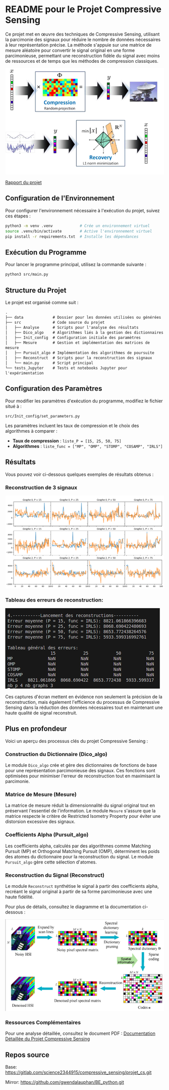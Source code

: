 # README pour le Projet Compressive Sensing

Ce projet met en œuvre des techniques de Compressive Sensing, utilisant la parcimonie des signaux pour réduire le nombre de données nécessaires à leur représentation précise. La méthode s'appuie sur une matrice de mesure aléatoire pour convertir le signal original en une forme parcimonieuse, permettant une reconstruction fidèle du signal avec moins de ressources et de temps que les méthodes de compression classiques.

![Intro](docs/compression1.png)

[Rapport du projet](docs/Rapport_projet_Compressive_Sensing.pdf)
## Configuration de l'Environnement
Pour configurer l'environnement nécessaire à l'exécution du projet, suivez ces étapes :

```bash
python3 -m venv .venv            # Crée un environnement virtuel
source .venv/bin/activate        # Active l'environnement virtuel
pip install -r requirements.txt  # Installe les dépendances
```

## Exécution du Programme
Pour lancer le programme principal, utilisez la commande suivante :

```bash
python3 src/main.py
```

## Structure du Projet
Le projet est organisé comme suit :
```
.
├── data             # Dossier pour les données utilisées ou générées
├── src              # Code source du projet
│   ├── Analyse      # Scripts pour l'analyse des résultats
│   ├── Dico_algo    # Algorithmes liés à la gestion des dictionnaires
│   ├── Init_config  # Configuration initiale des paramètres
│   ├── Mesure       # Gestion et implémentation des matrices de mesure
│   ├── Pursuit_algo # Implémentation des algorithmes de poursuite
│   ├── Reconstruct  # Scripts pour la reconstruction des signaux
│   └── main.py      # Script principal
└── tests_Jupyter    # Tests et notebooks Jupyter pour l'expérimentation

```

## Configuration des Paramètres
Pour modifier les paramètres d'exécution du programme, modifiez le fichier situé à :
```
src/Init_config/set_parameters.py
```
Les paramètres incluent les taux de compression et le choix des algorithmes à comparer :
- **Taux de compression** : `liste_P = [15, 25, 50, 75]`
- **Algorithmes** : `liste_func = ["MP", "OMP", "STOMP", "COSAMP", "IRLS"]`

## Résultats


Vous pouvez voir ci-dessous quelques exemples de résultats obtenus :

### Reconstruction de 3 signaux
![Comparaison des reconstructions des signaux](docs/resultats_signaux_graphes.png)

### Tableau des erreurs de reconstruction:

![Résultats des erreurs de reconstruction](docs/resultats_signaux_erreurs.png)

Ces captures d'écran mettent en évidence non seulement la précision de la reconstruction, mais également l'efficience du processus de Compressive Sensing dans la réduction des données nécessaires tout en maintenant une haute qualité de signal reconstruit.

## Plus en profondeur

Voici un aperçu des processus clés du projet Compressive Sensing :

### Construction du Dictionnaire (Dico_algo)
Le module `Dico_algo` crée et gère des dictionnaires de fonctions de base pour une représentation parcimonieuse des signaux. Ces fonctions sont optimisées pour minimiser l'erreur de reconstruction tout en maximisant la parcimonie.

### Matrice de Mesure (Mesure)
La matrice de mesure réduit la dimensionnalité du signal original tout en préservant l'essentiel de l'information. Le module `Mesure` s'assure que la matrice respecte le critère de Restricted Isometry Property pour éviter une distorsion excessive des signaux.

### Coefficients Alpha (Pursuit_algo)
Les coefficients alpha, calculés par des algorithmes comme Matching Pursuit (MP) et Orthogonal Matching Pursuit (OMP), déterminent les poids des atomes du dictionnaire pour la reconstruction du signal. Le module `Pursuit_algo` gère cette sélection d'atomes.

### Reconstruction du Signal (Reconstruct)
Le module `Reconstruct` synthétise le signal à partir des coefficients alpha, recréant le signal original à partir de sa forme parcimonieuse avec une haute fidélité.

Pour plus de détails, consultez le diagramme et la documentation ci-dessous :

![Diagramme du processus de Compressive Sensing](docs/compression2.png)

### Ressources Complémentaires
Pour une analyse détaillée, consultez le document PDF :
[Documentation Détaillée du Projet Compressive Sensing](docs/Rapport_projet_Compressive_Sensing.pdf)

## Repos source

Base: https://gitlab.com/science2344915/compressive_sensing/projet_cs.git

Mirror: https://github.com/gwendalauphan/BE_python.git